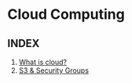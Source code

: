# Cloud Computing
## INDEX
1. [What is cloud?](https://github.com/abhijeetnakharekar/cloud-assignments/blob/master/basic_cloud.md)
2. [S3 & Security Groups](https://github.com/abhijeetnakharekar/cloud-assignments/blob/master/Day2.md)
